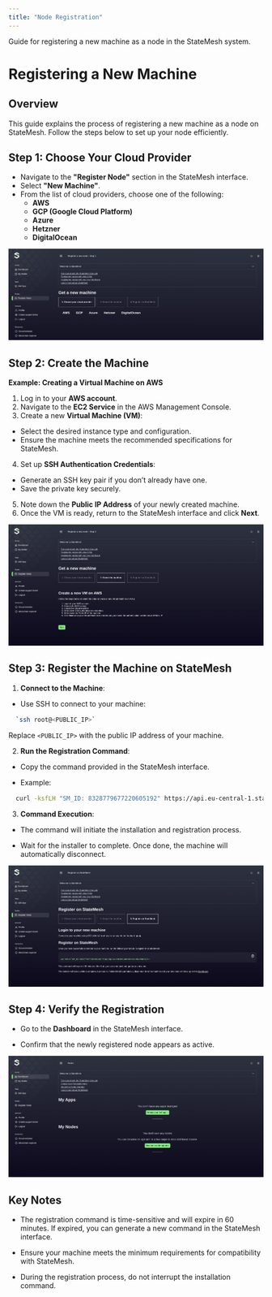 ```yaml
---
title: "Node Registration"
---
```


Guide for registering a new machine as a node in the StateMesh system.

# Registering a New Machine

## Overview

This guide explains the process of registering a new machine as a node on StateMesh. Follow the steps below to set up
your node efficiently.

## Step 1: Choose Your Cloud Provider

* Navigate to the **"Register Node"** section in the StateMesh interface.
* Select **"New Machine"**.
* From the list of cloud providers, choose one of the following:
  * **AWS**
  * **GCP (Google Cloud Platform)**
  * **Azure**
  * **Hetzner**
  * **DigitalOcean**

![Providers](./images/providers_new_machine.png)
 
## Step 2: Create the Machine
**Example: Creating a Virtual Machine on AWS**
1. Log in to your **AWS account**.
2. Navigate to the **EC2 Service** in the AWS Management Console.
3. Create a new **Virtual Machine (VM)**:
  * Select the desired instance type and configuration.
  * Ensure the machine meets the recommended specifications for StateMesh.
4. Set up **SSH Authentication Credentials**:
  * Generate an SSH key pair if you don’t already have one.
  * Save the private key securely.
5. Note down the **Public IP Address** of your newly created machine.
6. Once the VM is ready, return to the StateMesh interface and click **Next**.

![Create new Machine](./images/create_new_machine.png)


## Step 3: Register the Machine on StateMesh

1. **Connect to the Machine**:

  * Use SSH to connect to your machine:
```bash
  `ssh root@<PUBLIC_IP>`
```
  Replace `<PUBLIC_IP>` with the public IP address of your machine.

2. **Run the Registration Command**:

  * Copy the command provided in the StateMesh interface.

  * Example:
```bash
  curl -ksfLH "SM_ID: 8328779677220605192" https://api.eu-central-1.statemesh.net/api/start | sh -
```
3. **Command Execution**:

  * The command will initiate the installation and registration process.

  * Wait for the installer to complete. Once done, the machine will automatically disconnect.

![Register](./images/register_new_machine.png)

## Step 4: Verify the Registration

  * Go to the **Dashboard** in the StateMesh interface.

  * Confirm that the newly registered node appears as active.

![Dashboard](./images/dash_new_machine.png)

## Key Notes

  * The registration command is time-sensitive and will expire in 60 minutes. If expired, you can generate a new command in the StateMesh interface.

  * Ensure your machine meets the minimum requirements for compatibility with StateMesh.

  * During the registration process, do not interrupt the installation command.
